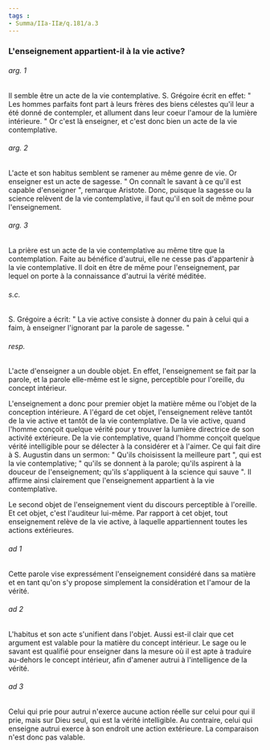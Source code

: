 ```yaml
---
tags : 
- Summa/IIa-IIæ/q.181/a.3
---
```


### L'enseignement appartient-il à la vie active?

###### arg. 1
Il semble être un acte de la vie contemplative. S. Grégoire écrit en effet: " Les hommes parfaits font part à leurs frères des biens célestes qu'il leur a été donné de contempler, et allument dans leur coeur l'amour de la lumière intérieure. " Or c'est là enseigner, et c'est donc bien un acte de la vie contemplative. 

###### arg. 2
L'acte et son habitus semblent se ramener au même genre de vie. Or enseigner est un acte de sagesse. " On connaît le savant à ce qu'il est capable d'enseigner ", remarque Aristote. Donc, puisque la sagesse ou la science relèvent de la vie contemplative, il faut qu'il en soit de même pour l'enseignement. 

###### arg. 3
La prière est un acte de la vie contemplative au même titre que la contemplation. Faite au bénéfice d'autrui, elle ne cesse pas d'appartenir à la vie contemplative. Il doit en être de même pour l'enseignement, par lequel on porte à la connaissance d'autrui la vérité méditée. 

###### s.c.
S. Grégoire a écrit: " La vie active consiste à donner du pain à celui qui a faim, à enseigner l'ignorant par la parole de sagesse. " 

###### resp.
L'acte d'enseigner a un double objet. En effet, l'enseignement se fait par la parole, et la parole elle-même est le signe, perceptible pour l'oreille, du concept intérieur. 

L'enseignement a donc pour premier objet la matière même ou l'objet de la conception intérieure. A l'égard de cet objet, l'enseignement relève tantôt de la vie active et tantôt de la vie contemplative. De la vie active, quand l'homme conçoit quelque vérité pour y trouver la lumière directrice de son activité extérieure. De la vie contemplative, quand l'homme conçoit quelque vérité intelligible pour se délecter à la considérer et à l'aimer. Ce qui fait dire à S. Augustin dans un sermon: " Qu'ils choisissent la meilleure part ", qui est la vie contemplative; " qu'ils se donnent à la parole; qu'ils aspirent à la douceur de l'enseignement; qu'ils s'appliquent à la science qui sauve ". Il affirme ainsi clairement que l'enseignement appartient à la vie contemplative. 

Le second objet de l'enseignement vient du discours perceptible à l'oreille. Et cet objet, c'est l'auditeur lui-même. Par rapport à cet objet, tout enseignement relève de la vie active, à laquelle appartiennent toutes les actions extérieures. 

###### ad 1
Cette parole vise expressément l'enseignement considéré dans sa matière et en tant qu'on s'y propose simplement la considération et l'amour de la vérité. 

###### ad 2
L'habitus et son acte s'unifient dans l'objet. Aussi est-il clair que cet argument est valable pour la matière du concept intérieur. Le sage ou le savant est qualifié pour enseigner dans la mesure où il est apte à traduire au-dehors le concept intérieur, afin d'amener autrui à l'intelligence de la vérité. 

###### ad 3
Celui qui prie pour autrui n'exerce aucune action réelle sur celui pour qui il prie, mais sur Dieu seul, qui est la vérité intelligible. Au contraire, celui qui enseigne autrui exerce à son endroit une action extérieure. La comparaison n'est donc pas valable. 

